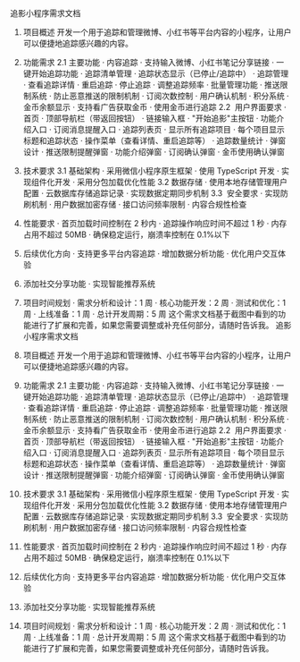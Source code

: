 追影小程序需求文档

1. 项目概述
   开发一个用于追踪和管理微博、小红书等平台内容的小程序，让用户可以便捷地追踪感兴趣的内容。
2. 功能需求
   2.1 主要功能
   · 内容追踪
   · 支持输入微博、小红书笔记分享链接
   · 一键开始追踪功能
   · 追踪清单管理
   · 追踪状态显示（已停止/追踪中）
   · 追踪管理
   · 查看追踪详情
   · 重启追踪
   · 停止追踪
   · 调整追踪频率
   · 批量管理功能
   · 推送限制系统
   · 防止恶意推送的限制机制
   · 订阅次数控制
   · 用户确认机制
   · 积分系统
   · 金币余额显示
   · 支持看广告获取金币
   · 使用金币进行追踪
   2.2  用户界面要求
   · 首页
   · 顶部导航栏（带返回按钮）
   · 链接输入框
   · "开始追影"主按钮
   · 功能介绍入口
   · 订阅消息提醒入口
   · 追踪列表页
   · 显示所有追踪项目
   · 每个项目显示标题和追踪状态
   · 操作菜单（查看详情、重启追踪等）
   · 追踪数量统计
   · 弹窗设计
   · 推送限制提醒弹窗
   · 功能介绍弹窗
   · 订阅确认弹窗
   · 金币使用确认弹窗
3. 技术要求
   3.1 基础架构
   · 采用微信小程序原生框架
   · 使用 TypeScript 开发
   · 实现组件化开发
   · 采用分包加载优化性能
   3.2 数据存储
   · 使用本地存储管理用户配置
   · 云数据库存储追踪记录
   · 实现数据定期同步机制
   3.3  安全要求
   · 实现防刷机制
   · 用户数据加密存储
   · 接口访问频率限制
   · 内容合规性检查
4. 性能要求
   · 首页加载时间控制在 2 秒内
   · 追踪操作响应时间不超过 1 秒
   · 内存占用不超过 50MB
   · 确保稳定运行，崩溃率控制在 0.1%以下
5. 后续优化方向
   · 支持更多平台内容追踪
   · 增加数据分析功能
   · 优化用户交互体验
6. 添加社交分享功能
   · 实现智能推荐系统
7. 项目时间规划
   · 需求分析和设计：1 周
   · 核心功能开发：2 周
   · 测试和优化：1 周
   · 上线准备：1 周
   · 总计开发周期：5 周
   这个需求文档基于截图中看到的功能进行了扩展和完善，如果您需要调整或补充任何部分，请随时告诉我。
   追影小程序需求文档

8. 项目概述
   开发一个用于追踪和管理微博、小红书等平台内容的小程序，让用户可以便捷地追踪感兴趣的内容。
9. 功能需求
   2.1 主要功能
   · 内容追踪
   · 支持输入微博、小红书笔记分享链接
   · 一键开始追踪功能
   · 追踪清单管理
   · 追踪状态显示（已停止/追踪中）
   · 追踪管理
   · 查看追踪详情
   · 重启追踪
   · 停止追踪
   · 调整追踪频率
   · 批量管理功能
   · 推送限制系统
   · 防止恶意推送的限制机制
   · 订阅次数控制
   · 用户确认机制
   · 积分系统
   · 金币余额显示
   · 支持看广告获取金币
   · 使用金币进行追踪
   2.2  用户界面要求
   · 首页
   · 顶部导航栏（带返回按钮）
   · 链接输入框
   · "开始追影"主按钮
   · 功能介绍入口
   · 订阅消息提醒入口
   · 追踪列表页
   · 显示所有追踪项目
   · 每个项目显示标题和追踪状态
   · 操作菜单（查看详情、重启追踪等）
   · 追踪数量统计
   · 弹窗设计
   · 推送限制提醒弹窗
   · 功能介绍弹窗
   · 订阅确认弹窗
   · 金币使用确认弹窗
10. 技术要求
    3.1 基础架构
    · 采用微信小程序原生框架
    · 使用 TypeScript 开发
    · 实现组件化开发
    · 采用分包加载优化性能
    3.2 数据存储
    · 使用本地存储管理用户配置
    · 云数据库存储追踪记录
    · 实现数据定期同步机制
    3.3  安全要求
    · 实现防刷机制
    · 用户数据加密存储
    · 接口访问频率限制
    · 内容合规性检查
11. 性能要求
    · 首页加载时间控制在 2 秒内
    · 追踪操作响应时间不超过 1 秒
    · 内存占用不超过 50MB
    · 确保稳定运行，崩溃率控制在 0.1%以下
12. 后续优化方向
    · 支持更多平台内容追踪
    · 增加数据分析功能
    · 优化用户交互体验
13. 添加社交分享功能
    · 实现智能推荐系统
14. 项目时间规划
    · 需求分析和设计：1 周
    · 核心功能开发：2 周
    · 测试和优化：1 周
    · 上线准备：1 周
    · 总计开发周期：5 周
    这个需求文档基于截图中看到的功能进行了扩展和完善，如果您需要调整或补充任何部分，请随时告诉我。
